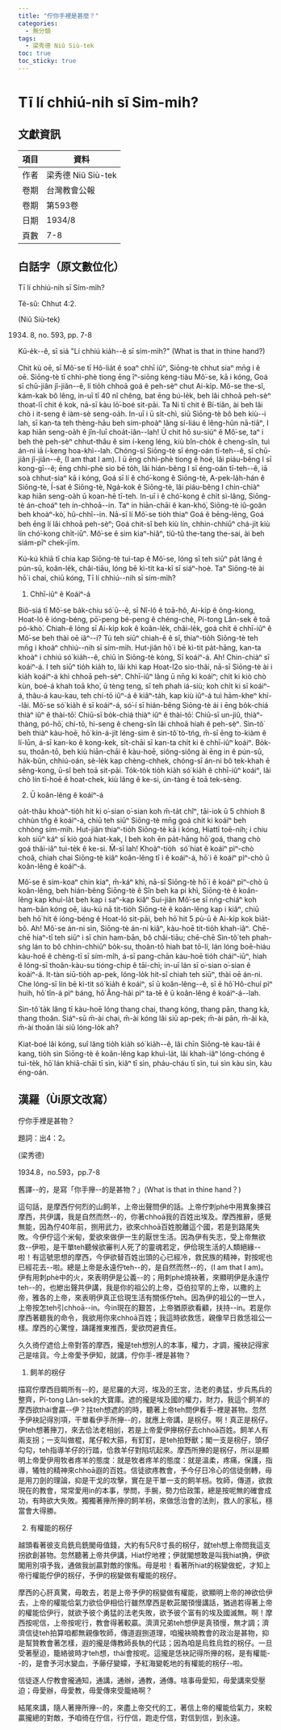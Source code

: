 ```yaml
---
title: "佇你手裡是甚麼？"
categories:
  - 無分類
tags:
  - 梁秀德 Niû Siù-tek
toc: true
toc_sticky: true
---
```


# Tī lí chhiú-ni̍h sī Sim-mi̍h?

## 文獻資訊

| 項目 | 資料 |
|---|---|
| 作者 | 梁秀德 Niû Siù-tek |
| 卷期 | 台灣教會公報 |
| 卷期 | 第593卷 |
| 日期 | 1934/8 |
| 頁數 | 7-8 |

## 白話字（原文數位化）

Tī lí chhiú-nih sī Sím-mi̍h?

Tê-sû: Chhut 4:2.

(Niû Siù-tek)

1934. 8, no. 593, pp. 7-8

Kū-e̍k--ê, sī siá "Lí chhiú kia̍h--ê sī sím-mi̍h?" (What is that in thine hand?)

Chit kù oē, sī Mô͘-se tī Hô-lia̍t ê soaⁿ chhī iûⁿ, Siōng-tè chhut siaⁿ mn̄g i ê oē. Siōng-tè tī chhì-phè tiong ēng īⁿ-siōng kéng-tiàu Mô͘-se, kā i kóng, Goá sī chū-jiân jî-jiân--ê, lí tio̍h chhoā goá ê peh-sèⁿ chut Ai-ki̍p. Mô-se the-sî, kám-kak bô lêng, in-uī tī 40 nî chêng, bat ēng bú-le̍k, beh lâi chhoā peh-sèⁿ thoat-lī chit ê kok, nā-sī kàu lō͘-boé sit-pāi. Ta Ni tī chit ê Bí-tiân, ài beh lâi chò i it-seng ê iàm-sè seng-oa̍h. In-uī i ū si̍t-chì, siū Siōng-tè bô beh kiù--i lah, sī kan-ta teh thèng-hāu beh sím-phoàⁿ lâng sí-liáu ê lêng-hûn nā-tiāⁿ, I kap hiān seng-oa̍h ê jîn-luī choa̍t-iân--lah! Ū chit hō su-siúⁿ ê Mô͘-se, taⁿ i beh thè peh-sèⁿ chhut-thâu ê sim í-keng léng, kiù bîn-cho̍k ê cheng-sîn, tuì án-ni iā í-keng hoa-khì--lah. Chóng-sī Siōng-tè sī éng-oán tī-teh--ê, sī chū-jiân jî-jiân--ê, (I am that I am). I ū ēng chhì-phè tiong ê hoé, lâi piáu-bêng I sī kong-gī--ê; ēng chhì-phè sio bē to̍h, lâi hián-bêng I sī éng-oán tī-teh--ê, iā soà chhut-siaⁿ kā i kóng, Goá sī lí ê chó͘-kong ê Siōng-tè, A-pek-la̍h-hán ê Siōng-tè, Í-sat ê Siōng-tè, Ngá-kok ê Siōng-tè, lâi piáu-bêng I chin-chiàⁿ kap hiān seng-oa̍h ū koan-hē tī-teh. In-uī i ê chó͘-kong ê chi̍t sì-lâng, Siōng-tè án-choáⁿ teh ín-chhoā--in. Taⁿ in hiān-chāi ê kan-khó͘, Siōng-tè iû-goân beh khoàⁿ-kò͘, hû-chhî--in. Nā-sī lí Mô͘-se tio̍h thiaⁿ Goá ê bēng-lēng, Goá beh ēng lí lâi chhoā peh-sèⁿ; Goá chit-sî beh kiù lín, chhin-chhiūⁿ chá-ji̍t kiù lín chó͘-kong chi̍t-iūⁿ. Mô͘-se ê sim kiaⁿ-hiâⁿ, tiû-tû the-tang the-sai, ài beh siám-pīⁿ chek-jīm.

Kú-kú khiā tī chia kap Siōng-tè tuì-tap ê Mô͘-se, lóng sī teh siūⁿ pa̍t lâng ê pún-sū, koân-le̍k, châi-tiāu, lóng bē kì-tit ka-kī sī siáⁿ-hoè. Taⁿ Siōng-tè ài hō͘ i chai, chiū kóng, Tī lí chhiú--nih sī sím-mi̍h?

1. Chhī-iûⁿ ê Koáiⁿ-á

Biô-siá tī Mô͘-se ba̍k-chiu só͘ ū--ê, sī Nî-lô ê toā-hô, Ai-ki̍p ê ông-kiong, Hoat-ló ê ióng-béng, pō͘-peng bé-peng ê chéng-chè, Pí-tong Lân-sek ê toā pó-khò͘. Chiah-ê lóng sī Ai-ki̍p kok ê koân-le̍k, châi-le̍k, goá chit ê chhī-iûⁿ ê Mô͘-se beh thài oē iâⁿ--i? Tú teh siūⁿ chiah-ê ê sî, thiaⁿ-tio̍h Siōng-tè teh mn̄g i khoàⁿ chhiú--nih sī sím-mi̍h. Hut-jiân hō͘ i bē kì-tit pa̍t-hāng, kan-ta khoàⁿ i chhiú só͘ kia̍h--ê, chiū ìn Siōng-tè kóng, Sī koáiⁿ-á. Ah! Chin-chiàⁿ sī koáiⁿ-á. I teh siūⁿ tio̍h kia̍h to, lâi khì kap Hoat-l2o sio-thâi, nā-sī Siōng-tè ài i kia̍h koáiⁿ-á khì chhoā peh-sèⁿ. Chhī-iûⁿ lâng ū nn̄g ki koáiⁿ; chi̍t ki kiò chò kùn, boé-á khah toā kho͘, ū tèng teng, sī teh phah iá-siù; koh chi̍t ki sī koáiⁿ-á, thâu-á kau-kau, teh chí-tō iûⁿ-á ê kiâⁿ-ta̍h, kap kiù iûⁿ-á tuì hām-kheⁿ khí--lâi. Mô͘-se só͘ kia̍h ê sī koáiⁿ-á, só͘-í sī hián-bêng Siōng-tè ái i ēng bo̍k-chiá thiàⁿ iûⁿ ê thài-tō͘: Chiū-sī bo̍k-chiá thiàⁿ iûⁿ ê thài-tō͘: Chiū-sī un-jiû, thiàⁿ-thàng, pó-hō͘, chí-tō, hi-seng ê cheng-sîn lâi chhoā hiah ê peh-sèⁿ. Sìn-tô͘ beh thiàⁿ kàu-hoē, hō͘ kin-á-ji̍t léng-sim ê sìn-tô͘ tò-tńg, m̄-sī ēng to-kiàm ê lí-lūn, á-sī kan-ko ê kong-kek, si̍t-chāi sī kan-ta chi̍t ki ê chhī-iûⁿ koáiⁿ. Bo̍k-su, thoân-tō, beh kiù hiān-chāi ê kàu-hoē, siông-siông ài ēng in ê pún-sū, ha̍k-būn, chhiú-oán, sè-le̍k kap chèng-chhek, chóng-sī án-ni bô tek-khah ē sêng-kong, ū-sî beh toā sit-pāi. To̍k-to̍k tio̍h kia̍h só͘ kia̍h ê chhī-iûⁿ koáiⁿ, lâi chò lín tī-hoē ê hoat-chek, kiù lâng ê ke-si, ún-tàng ē toā tek-sèng.

2. Ū koân-lêng ê koáiⁿ-á

oa̍t-thâu khoàⁿ-tio̍h hit ki o͘-sian o͘-sian koh m̄-ta̍t chîⁿ, tāi-iok ū 5 chhioh 8 chhùn tn̂g ê koáiⁿ-á, chiū teh siūⁿ Siōng-tè mn̄g goá chit ki koáiⁿ beh chhòng sím-mi̍h. Hut-jiân thiaⁿ-tio̍h Siōng-tè kā i kóng, Hiattī toē-nih; i chiu koh siūⁿ káⁿ sī kiò goá hiat-kak, I beh koh ēn pa̍t-hāng hō͘ goá, thang chò goá thâi-iâⁿ tuì-te̍k ê ke-si. M̄-sī lah! Khoàⁿ-tio̍h  só͘ hiat ê koáiⁿ pìⁿ-chò choâ, chiah chai Siōng-tè kiâⁿ koân-lêng tī i ê koáiⁿ-á, hō͘ i ê koáiⁿ pìⁿ-chò ū koân-lêng ê koáiⁿ-á.

Mô͘-se ê sim-koaⁿ chin kiaⁿ, m̄-káⁿ khì, nā-sī Siōng-tè hō͘ i ê koáiⁿ pìⁿ-chò ū koân-lêng, beh hián-bêng Siōng-tè ê Sîn beh ka pi khì, Siōng-tè ê koân-lêng kap khuì-la̍t beh kap i saⁿ-kap kiâⁿ Sui-jiân Mô͘-se sī nńg-chiáⁿ koh ham-bān kóng oē, iáu-kú nā tit-tio̍h Siōng-tè ê koân-lêng kap i kiâⁿ, chiū beh hō͘ hit ê ióng-béng ê Hoat-ló sit-pāi, beh hō͘ hit 5 pù-ū ê Ai-ki̍p kok bia̍t-bô. Ah! Mô͘-se án-ni sìn, Siōng-tè án-ni kiâⁿ, kàu-hoē tit-tio̍h khah-iâⁿ. Chē-chē hiaⁿ-tī teh siūⁿ i sī chin ham-bān, bô châi-tiāu; chē-chē Sìn-tô͘ teh phah-sǹg lán to bô chhin-chhiūⁿ bo̍k-su, thoân-tō hiah bat tō-lí, lán lóng boē-hiáu kàu-hoē ê chèng-tī sī sím-mi̍h, á-sī pang-chān kàu-hoē tio̍h cháiⁿ-iūⁿ, hiah ê lóng-sī thoân-kàu-su tióng-chip ê tāi-chì; in-uī lán sī o͘-sian o͘-sian ê koáiⁿ-á. It-tàn siū-tio̍h ap-pek, lóng-lo̍k hit-sî chiah teh siūⁿ, thài oē án-ni. Che lóng-sī lín bē kì-tit só͘ kia̍h ê koáiⁿ, sī ū koân-lêng--ê, sī ē hō͘ Hô-chuí pìⁿ huih, hō͘ tîn-á pìⁿ báng, hō͘ Âng-hái pìⁿ ta-tē ê ū koân-lêng ê koáiⁿ-á--lah.

Sìn-tô͘ ta̍k lâng tī kàu-hoē lóng thang chai, thang kóng, thang pān, thang kà, thang thoân. Siáⁿ-sū m̄-ài chai, m̄-ài kóng lâi siū ap-pek; m̄-ài pān, m̄-ài kà, m̄-ài thoân lâi siū lóng-lo̍k ah?

Kiat-boé lâi kóng, suî lâng tio̍h kia̍h só͘ kia̍h--ê, lâi chīn Siōng-tè kau-tāi ê kang, tio̍h sìn Siōng-tè ê koân-lêng kap khuì-la̍t, lâi khah-iâⁿ lóng-chóng ê tuì-te̍k, hō͘ lán khiā-chāi tī sìn, kiâⁿ tī sìn, pháu-cháu tī sìn, tuì sìn kàu sìn, kàu éng-oán.

## 漢羅（Ùi原文改寫）

佇你手裡是甚物？

題詞：出4：2。

(梁秀德)

1934.8，no.593，pp.7-8

舊譯--的，是寫「你手攑--的是甚物？」(What is that in thine hand？)

這句話，是摩西佇何烈的山飼羊，上帝出聲問伊的話。上帝佇刺phè中用異象揀召摩西，共伊講，我是自然而然--的，你著chhoā我的百姓出埃及。摩西推辭，感覺無能，因為佇40年前，捌用武力，欲來chhoā百姓脫離這个國，若是到路尾失敗。今伊佇這个米甸，愛欲來做伊一生的厭世生活。因為伊有失志，受上帝無欲救--伊啦，是干單teh聽候欲審判人死了的靈魂若定，伊佮現生活的人類絕緣--啦！有這號思想的摩西，今伊欲替百姓出頭的心已經冷，救民族的精神，對按呢也已經花去--啦。總是上帝是永遠佇teh--的，是自然而然--的，(I am that I am)。伊有用刺phè中的火，來表明伊是公義--的；用刺phè燒袂著，來顯明伊是永遠佇teh--的，也紲出聲共伊講，我是你的祖公的上帝，亞伯拉罕的上帝，以撒的上帝，雅各的上帝，來表明伊真正佮現生活有關係佇teh。因為伊的祖公的一世人，上帝按怎teh引chhoā--in。今in現在的艱苦，上帝猶原欲看顧，扶持--in。若是你摩西著聽我的命令，我欲用你來chhoā百姓；我這時欲救恁，親像早日救恁祖公一樣。摩西的心驚惶，躊躇推東推西，愛欲閃避責任。

久久徛佇遮佮上帝對答的摩西，攏是teh想別人的本事，權力，才調，攏袂記得家己是啥貨。今上帝愛予伊知，就講，佇你手-裡是甚物？

1. 飼羊的柺仔

描寫佇摩西目睭所有--的，是尼羅的大河，埃及的王宮，法老的勇猛，步兵馬兵的整齊，Pí-tong Lân-sek的大寶庫。遮的攏是埃及國的權力，財力，我這个飼羊的摩西欲thài會贏--伊？拄teh想遮的的時，聽著上帝teh問伊看手-裡是甚物。忽然予伊袂記得別項，干單看伊手所攑--的，就應上帝講，是柺仔。啊！真正是柺仔。伊teh想著攑刀，來去佮法老相刣，若是上帝愛伊攑柺仔去chhoā百姓。飼羊人有兩支拐；一支叫做棍，尾仔較大箍，有釘釘，是teh拍野獸；閣一支是柺仔，頭仔勾勾，teh指導羊仔的行踏，佮救羊仔對陷坑起來。摩西所攑的是柺仔，所以是顯明上帝愛伊用牧者疼羊的態度：就是牧者疼羊的態度：就是溫柔，疼痛，保護，指導，犧牲的精神來chhoā遐的百姓。信徒欲疼教會，予今仔日冷心的信徒倒轉，毋是用刀劍的理論，抑是干戈的攻擊，實在是干單一支的飼羊枴。牧師，傳道，欲救現在的教會，常常愛用in的本事，學問，手腕，勢力佮政策，總是按呢無的確會成功，有時欲大失敗。獨獨著攑所攑的飼羊枴，來做恁治會的法則，救人的家私，穩當會大得勝。

2. 有權能的柺仔

越頭看著彼支烏銑烏銑閣毋值錢，大約有5尺8寸長的柺仔，就teh想上帝問我這支拐欲創甚物。忽然聽著上帝共伊講，Hiat佇地裡；伊就閣想敢是叫我hiat捔，伊欲閣用別項予我，通做我刣贏對敵的傢俬。毋是啦！看著所hiat的柺變做蛇，才知上帝行權能佇伊的柺仔，予伊的柺變做有權能的柺仔。

摩西的心肝真驚，毋敢去，若是上帝予伊的柺變做有權能，欲顯明上帝的神欲佮伊去，上帝的權能佮氣力欲佮伊相佮行雖然摩西是軟茈閣頇慢講話，猶過若得著上帝的權能佮伊行，就欲予彼个勇猛的法老失敗，欲予彼个富有的埃及國滅無。啊！摩西按呢信，上帝按呢行，教會得著較贏。濟濟兄弟teh想伊是真頇慢，無才調；濟濟信徒teh拍算咱都無親像牧師，傳道遐捌道理，咱攏袂曉教會的政治是甚物，抑是幫贊教會著怎樣，遐的攏是傳教師長執的代誌；因為咱是烏鉎烏鉎的柺仔。一旦受著壓迫，籠絡彼時才teh想，thài會按呢。這攏是恁袂記得所攑的柺，是有權能--的，是會予河水變血，予藤仔變蠓，予紅海變乾地的有權能的柺仔--啦。

信徒逐人佇教會攏通知，通講，通辦，通教，通傳。啥事毋愛知，毋愛講來受壓迫；毋愛辦，毋愛教，毋愛傳來受籠絡啊？

結尾來講，隨人著攑所攑--的，來盡上帝交代的工，著信上帝的權能佮氣力，來較贏攏總的對敵，予咱徛在佇信，行佇信，跑走佇信，對信到信，到永遠。
